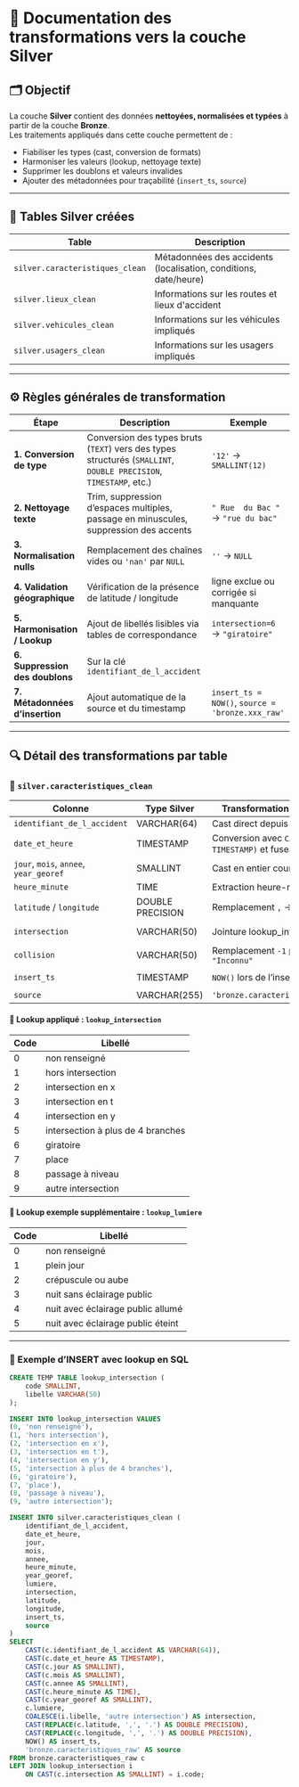 # 🧾 Documentation des transformations vers la couche Silver

## 🗂️ Objectif
La couche **Silver** contient des données **nettoyées, normalisées et typées** à partir de la couche **Bronze**.  
Les traitements appliqués dans cette couche permettent de :
- Fiabiliser les types (cast, conversion de formats)
- Harmoniser les valeurs (lookup, nettoyage texte)
- Supprimer les doublons et valeurs invalides
- Ajouter des métadonnées pour traçabilité (`insert_ts`, `source`)

---

## 🧱 Tables Silver créées

| Table | Description |
|--------|--------------|
| `silver.caracteristiques_clean` | Métadonnées des accidents (localisation, conditions, date/heure) |
| `silver.lieux_clean` | Informations sur les routes et lieux d'accident |
| `silver.vehicules_clean` | Informations sur les véhicules impliqués |
| `silver.usagers_clean` | Informations sur les usagers impliqués |

---

## ⚙️ Règles générales de transformation

| Étape | Description | Exemple |
|--------|--------------|----------|
| **1. Conversion de type** | Conversion des types bruts (`TEXT`) vers des types structurés (`SMALLINT`, `DOUBLE PRECISION`, `TIMESTAMP`, etc.) | `'12'` → `SMALLINT(12)` |
| **2. Nettoyage texte** | Trim, suppression d’espaces multiples, passage en minuscules, suppression des accents | `" Rue  du Bac "` → `"rue du bac"` |
| **3. Normalisation nulls** | Remplacement des chaînes vides ou `'nan'` par `NULL` | `''` → `NULL` |
| **4. Validation géographique** | Vérification de la présence de latitude / longitude | ligne exclue ou corrigée si manquante |
| **5. Harmonisation / Lookup** | Ajout de libellés lisibles via tables de correspondance | `intersection=6` → `"giratoire"` |
| **6. Suppression des doublons** | Sur la clé `identifiant_de_l_accident` |  |
| **7. Métadonnées d’insertion** | Ajout automatique de la source et du timestamp | `insert_ts = NOW()`, `source = 'bronze.xxx_raw'` |

---

## 🔍 Détail des transformations par table

### 🧩 `silver.caracteristiques_clean`

| Colonne | Type Silver | Transformation appliquée | Exemple |
|----------|--------------|--------------------------|----------|
| `identifiant_de_l_accident` | VARCHAR(64) | Cast direct depuis texte | `"2023A1234"` |
| `date_et_heure` | TIMESTAMP | Conversion avec `CAST(... AS TIMESTAMP)` et fuseau UTC | `"2023-05-12 08:45"` |
| `jour`, `mois`, `annee`, `year_georef` | SMALLINT | Cast en entier court | `"05"` → `5` |
| `heure_minute` | TIME | Extraction heure-minute | `"08:45:00"` |
| `latitude` / `longitude` | DOUBLE PRECISION | Remplacement `,` → `.` + cast | `"45,678"` → `45.678` |
| `intersection` | VARCHAR(50) | Jointure lookup_intersection | `6` → `"giratoire"` |
| `collision` | VARCHAR(50) | Remplacement `-1` par `"Inconnu"` | `-1` → `"Inconnu"` |
| `insert_ts` | TIMESTAMP | `NOW()` lors de l’insertion | `"2025-10-24 20:00"` |
| `source` | VARCHAR(255) | `'bronze.caracteristiques_raw'` |  |

#### 🔹 Lookup appliqué : `lookup_intersection`

| Code | Libellé |
|------|----------|
| 0 | non renseigné |
| 1 | hors intersection |
| 2 | intersection en x |
| 3 | intersection en t |
| 4 | intersection en y |
| 5 | intersection à plus de 4 branches |
| 6 | giratoire |
| 7 | place |
| 8 | passage à niveau |
| 9 | autre intersection |

#### 🔹 Lookup exemple supplémentaire : `lookup_lumiere`

| Code | Libellé |
|------|----------|
| 0 | non renseigné |
| 1 | plein jour |
| 2 | crépuscule ou aube |
| 3 | nuit sans éclairage public |
| 4 | nuit avec éclairage public allumé |
| 5 | nuit avec éclairage public éteint |

---

### 🧩 Exemple d’INSERT avec lookup en SQL

```sql
CREATE TEMP TABLE lookup_intersection (
    code SMALLINT,
    libelle VARCHAR(50)
);

INSERT INTO lookup_intersection VALUES
(0, 'non renseigné'),
(1, 'hors intersection'),
(2, 'intersection en x'),
(3, 'intersection en t'),
(4, 'intersection en y'),
(5, 'intersection à plus de 4 branches'),
(6, 'giratoire'),
(7, 'place'),
(8, 'passage à niveau'),
(9, 'autre intersection');

INSERT INTO silver.caracteristiques_clean (
    identifiant_de_l_accident,
    date_et_heure,
    jour,
    mois,
    annee,
    heure_minute,
    year_georef,
    lumiere,
    intersection,
    latitude,
    longitude,
    insert_ts,
    source
)
SELECT
    CAST(c.identifiant_de_l_accident AS VARCHAR(64)),
    CAST(c.date_et_heure AS TIMESTAMP),
    CAST(c.jour AS SMALLINT),
    CAST(c.mois AS SMALLINT),
    CAST(c.annee AS SMALLINT),
    CAST(c.heure_minute AS TIME),
    CAST(c.year_georef AS SMALLINT),
    c.lumiere,
    COALESCE(i.libelle, 'autre intersection') AS intersection,
    CAST(REPLACE(c.latitude, ',', '.') AS DOUBLE PRECISION),
    CAST(REPLACE(c.longitude, ',', '.') AS DOUBLE PRECISION),
    NOW() AS insert_ts,
    'bronze.caracteristiques_raw' AS source
FROM bronze.caracteristiques_raw c
LEFT JOIN lookup_intersection i
    ON CAST(c.intersection AS SMALLINT) = i.code;
